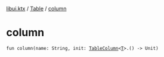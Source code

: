 [libui.ktx](../README.md) / [Table](README.md) / [column](column.md)

# column

`fun column(name: String, init: `[`TableColumn`](-table-column/README.md)`<`[`T`](-table-column/README.md#T)`>.() -> Unit)`
